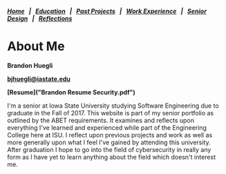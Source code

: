 ##### [Home](README.md) &nbsp; | &nbsp; [Education](education.md) &nbsp; | &nbsp; [Past Projects](projects.md) &nbsp; | &nbsp; [Work Experience](experience.md) &nbsp; | &nbsp; [Senior Design](sDesign.md) &nbsp; | &nbsp; [Reflections](reflections.md)

# About Me

**Brandon Huegli**

**bjhuegli@iastate.edu**

**[Resume]("Brandon Resume Security.pdf")**

I'm a senior at Iowa State University studying Software Engineering due to graduate in the Fall of 2017. This website is part of my senior portfolio as outlined by the ABET requirements. It examines and reflects upon everything I've learned and experienced while part of the Engineering College here at ISU. I reflect upon previous projects and work as well as more generally upon what I feel I've gained by attending this university. After graduation I hope to go into the field of cybersecurity in really any form as I have yet to learn anything about the field which doesn't interest me.
